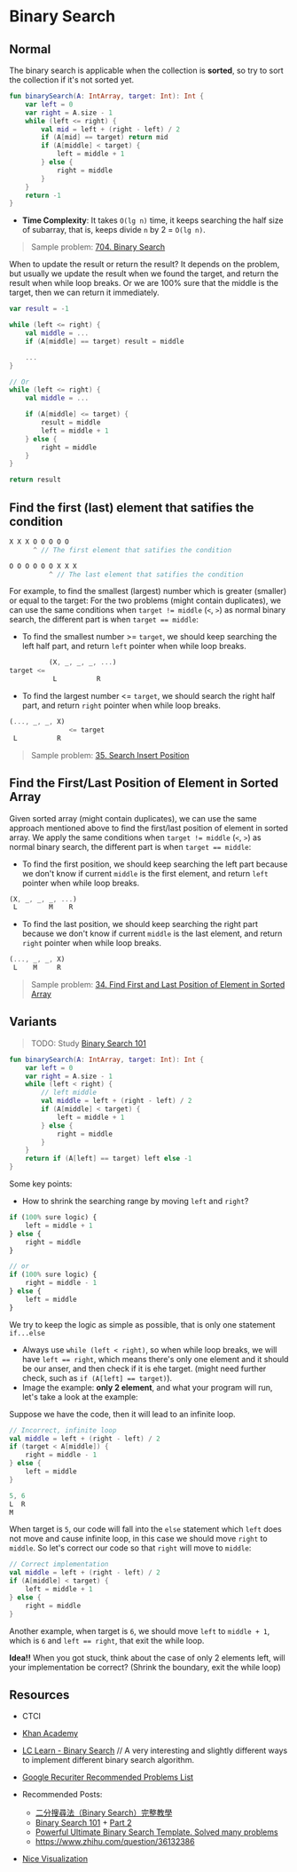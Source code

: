 # Binary Search

## Normal
The binary search is applicable when the collection is **sorted**, so try to sort the collection if it's not sorted yet.

```kotlin
fun binarySearch(A: IntArray, target: Int): Int {
    var left = 0
    var right = A.size - 1
    while (left <= right) {
        val mid = left + (right - left) / 2
        if (A[mid] == target) return mid
        if (A[middle] < target) {
            left = middle + 1
        } else {
            right = middle
        }
    }
    return -1
}
```

* **Time Complexity**: It takes `O(lg n)` time, it keeps searching the half size of subarray, that is, keeps divide `n` by 2 = `O(lg n)`.

> Sample problem: [704. Binary Search](../leetcode/704.binary-search.md)

When to update the result or return the result? It depends on the problem, but usually we update the result when we found the target, and return the result when while loop breaks. Or we are 100% sure that the middle is the target, then we can return it immediately.

```kotlin
var result = -1

while (left <= right) {
    val middle = ...
    if (A[middle] == target) result = middle

    ...
}

// Or
while (left <= right) {
    val middle = ...

    if (A[middle] <= target) {
        result = middle
        left = middle + 1
    } else {
        right = middle
    }
}

return result
```

## Find the first (last) element that satifies the condition
```js
X X X O O O O O
      ^ // The first element that satifies the condition

O O O O O O X X X
          ^ // The last element that satifies the condition
```

For example, to find the smallest (largest) number which is greater (smaller) or equal to the target: For the two problems (might contain duplicates), we can use the same conditions when `target != middle` (`<`, `>`) as normal binary search, the different part is when `target == middle`:

* To find the smallest number >= `target`, we should keep searching the left half part, and return `left` pointer when while loop breaks.
```js
          (X, _, _, _, ...)
target <=    
           L          R        
```

* To find the largest number <= `target`, we should search the right half part, and return `right` pointer when while loop breaks.
```js
(..., _, _, X)          
               <= target
 L          R 
```

> Sample problem: [35. Search Insert Position](../leetcode/35.search-insert-position.md)

## Find the First/Last Position of Element in Sorted Array
Given sorted array (might contain duplicates), we can use the same approach mentioned above to find the first/last position of element in sorted array. We apply the same conditions when `target != middle` (`<`, `>`) as normal binary search, the different part is when `target == middle`:

* To find the first position, we should keep searching the left part because we don't know if current `middle` is the first element, and return `left` pointer when while loop breaks.
```js
(X, _, _, _, ...)
 L        M    R
```

* To find the last position, we should keep searching the right part because we don't know if current `middle` is the last element, and return `right` pointer when while loop breaks.
```js
(..., _, _, X)
 L    M     R
```

> Sample problem: [34. Find First and Last Position of Element in Sorted Array](../leetcode/34.find-first-and-last-position-of-element-in-sorted-array.md)


## Variants
> TODO: Study [Binary Search 101](https://leetcode.com/problems/binary-search/solutions/423162/Binary-Search-101-The-Ultimate-Binary-Search-Handbook/)

```kotlin
fun binarySearch(A: IntArray, target: Int): Int {
    var left = 0
    var right = A.size - 1
    while (left < right) {
        // left middle
        val middle = left + (right - left) / 2
        if (A[middle] < target) {
            left = middle + 1
        } else {
            right = middle
        }
    }
    return if (A[left] == target) left else -1
}
```

Some key points:
* How to shrink the searching range by moving `left` and `right`? 
```js
if (100% sure logic) {
    left = middle + 1
} else {
    right = middle
}

// or
if (100% sure logic) {
    right = middle - 1
} else {
    left = middle
}
```

We try to keep the logic as simple as possible, that is only one statement `if...else`

* Always use `while (left < right)`, so when while loop breaks, we will have `left == right`, which means there's only one element and it should be our anser, and then check if it is ehe target. (might need further check, such as `if (A[left] == target)`).
* Image the example: **only 2 element**, and what your program will run, let's take a look at the example:

Suppose we have the code, then it will lead to an infinite loop.
```kotlin
// Incorrect, infinite loop
val middle = left + (right - left) / 2
if (target < A[middle]) {
    right = middle - 1
} else {
    left = middle
}
```

```js
5, 6
L  R
M
```

When target is `5`, our code will fall into the `else` statement which `left` does not move and cause infinite loop, in this case we should move `right` to `middle`. So let's correct our code so that `right` will move to `middle`:

```kotlin
// Correct implementation
val middle = left + (right - left) / 2
if (A[middle] < target) {
    left = middle + 1
} else {
    right = middle
}

```

Another example, when target is `6`, we should move `left` to `middle + 1`, which is `6` and `left == right`, that exit the while loop.

**Idea!!** When you got stuck, think about the case of only 2 elements left, will your implementation be correct? (Shrink the boundary, exit the while loop)

## Resources
- CTCI
- [Khan Academy](https://www.khanacademy.org/computing/computer-science/algorithms/binary-search/a/binary-search)
- [LC Learn - Binary Search](https://leetcode.com/explore/learn/card/binary-search/) // A very interesting and slightly different ways to implement different binary search algorithm.
- [Google Recuriter Recommended Problems List](https://turingplanet.org/2020/09/18/leetcode_planning_list/#Binary_Search)
- Recommended Posts:
    - [二分搜尋法（Binary Search）完整教學](https://medium.com/appworks-school/binary-search-%E9%82%A3%E4%BA%9B%E8%97%8F%E5%9C%A8%E7%B4%B0%E7%AF%80%E8%A3%A1%E7%9A%84%E9%AD%94%E9%AC%BC-%E4%B8%80-%E5%9F%BA%E7%A4%8E%E4%BB%8B%E7%B4%B9-dd2cd804aee1)
    - [Binary Search 101](https://leetcode.com/problems/binary-search/solutions/423162/Binary-Search-101-The-Ultimate-Binary-Search-Handbook/) + [Part 2](https://leetcode.com/problems/search-insert-position/solutions/423166/binary-search-101/)
    - [Powerful Ultimate Binary Search Template. Solved many problems](https://leetcode.com/discuss/general-discussion/786126/python-powerful-ultimate-binary-search-template-solved-many-problems)
    - https://www.zhihu.com/question/36132386

- [Nice Visualization](https://vladisov.github.io/binary-search-visualisation/)